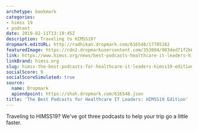 ```yaml
---
archetype: bookmark
categories:
- himss 19
- podcast
date: 2019-02-11T13:19:45Z
description: Traveling to HIMSS19?
dropmark.editURL: http://radhikan.dropmark.com/616548/17705182
featuredImage: https://cdn2.dropmarkusercontent.com/353804/003ded71f2b6b4ddd9f01311e722e2ac2529d10dcf47826cce1ca888c6a238d4/thumbnail/The-Best-Podcasts-for-Healthcare-IT-Leaders-HIMSS19-Edition-1024x512.png?Expires=1557430063&Signature=BDkfZwvkQLwsFgK7AlD3qypVuQsZE0~JgwGjSli60d4FUjDHnQYrc1UafUT4hJJR2y347x1cZY2Isvol0VG8XwJhRslj937c1HcUmzrwVcSAEhYdbhrMaUj2inD-iCpKIRSExG2Xx5VqVQpTvYsAjO4Dxz91fpad9SihOpYNstlc4qFfdZjrG7kMtg3U5BsWt-G1lry4IPJWHEqO-6x3aBXUemkLwR~UKJjxycRJ0hrKbQeUnk-37L9NX7K4~Qo~XJuOOtjnp6c8wc4Bb2JsNIGZdqe5nzSLqJ6OZkhrT9~Qj7mExrsxlejTxJFoHF1aH0hhZVjCNBAEbnAlE5huBA__&Key-Pair-Id=APKAITQYWVEN757ZA4KQ
link: https://www.himss.org/news/best-podcasts-healthcare-it-leaders-himss19-edition
linkBrand: himss.org
slug: himss-the-best-podcasts-for-healthcare-it-leaders-himss19-edition
socialScore: 9
socialScoreSimulated: true
source:
  name: Dropmark
  apiendpoint: https://shah.dropmark.com/616548.json
title: 'The Best Podcasts for Healthcare IT Leaders: HIMSS19 Edition'
---
```

Traveling to HIMSS19? We've got three podcasts to help your trip go a little faster.

